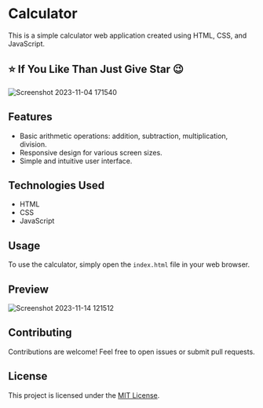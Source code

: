 # Calculator

This is a simple calculator web application created using HTML, CSS, and JavaScript.
## ⭐ If You Like Than Just Give Star 😉
![Screenshot 2023-11-04 171540](https://github.com/Chetax/Greddy-Aproach-And-Coin-Collection/assets/99749401/2be85d45-1ae0-4d51-87c8-d318fe534148)


## Features

- Basic arithmetic operations: addition, subtraction, multiplication, division.
- Responsive design for various screen sizes.
- Simple and intuitive user interface.

## Technologies Used

- HTML
- CSS
- JavaScript

## Usage

To use the calculator, simply open the `index.html` file in your web browser.

## Preview

![Screenshot 2023-11-14 121512](https://github.com/Chetax/Calculator/assets/99749401/e0b05f73-0b64-4017-a918-0b4b15058722)


## Contributing

Contributions are welcome! Feel free to open issues or submit pull requests.

## License

This project is licensed under the [MIT License](LICENSE).
